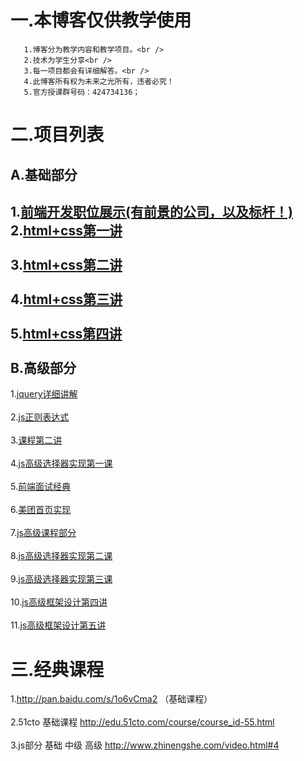 一.本博客仅供教学使用
===================================  
	   1.博客分为教学内容和教学项目。<br />  
	   2.技术为学生分享<br />  
	   3.每一项目都会有详细解答。<br />  
	   4.此博客所有权为未来之光所有，违者必究！
	   5.官方授课群号码：424734136；
   
   
二.项目列表
===================================  
   A.基础部分
--------------------------------------------------------   
   1.[前端开发职位展示(有前景的公司，以及标杆！)](https://github.com/tjlightfuture/lecture/blob/master/%E5%89%8D%E7%AB%AF%E5%BC%80%E5%8F%91%E8%81%8C%E4%BD%8D.pdf)<br />
   2.[html+css第一讲](https://github.com/tjlightfuture/lecture/blob/master/%E8%AF%BE%E7%A8%8B/html_css/7-6.html)<br />  
   3.[html+css第二讲](https://github.com/tjlightfuture/lecture/blob/master/%E8%AF%BE%E7%A8%8B/html_css/7-13.html)<br />  
   4.[html+css第三讲](https://github.com/tjlightfuture/lecture/blob/master/%E8%AF%BE%E7%A8%8B/html_css/07-20.html)<br />  
   5.[html+css第四讲](https://github.com/tjlightfuture/lecture/blob/master/%E8%AF%BE%E7%A8%8B/html_css/7-27.html)<br />  
   B.高级部分
--------------------------------------------------------   
   1.[jquery详细讲解](https://github.com/tjlightfuture/lecture/tree/master/%E8%AF%BE%E7%A8%8B/%E9%AB%98%E7%BA%A7/jquery%E5%AE%9E%E7%8E%B0)<br />  
   2.[js正则表达式](https://github.com/tjlightfuture/lecture/tree/master/%E8%AF%BE%E7%A8%8B/%E9%AB%98%E7%BA%A7/jquery%E5%AE%9E%E7%8E%B0)<br />  
   3.[课程第二讲](https://github.com/tjlightfuture/lecture/tree/master/%E8%AF%BE%E7%A8%8B/%E9%AB%98%E7%BA%A7/jquery%E5%AE%9E%E7%8E%B0)<br />  
   4.[js高级选择器实现第一课](https://github.com/tjlightfuture/lecture/tree/master/%E8%AF%BE%E7%A8%8B/%E9%AB%98%E7%BA%A7/jquery%E5%AE%9E%E7%8E%B0)<br />  
   5.[前端面试经典](https://github.com/tjlightfuture/lecture/tree/master/%E8%AF%BE%E7%A8%8B/%E9%AB%98%E7%BA%A7/jquery%E5%AE%9E%E7%8E%B0)<br />  
   6.[美团首页实现](https://github.com/tjlightfuture/lecture/blob/master/%E8%AF%BE%E7%A8%8B/html_css/7-27.html)<br />  
   7.[js高级课程部分](https://github.com/tjlightfuture/lecture/tree/master/%E8%AF%BE%E7%A8%8B/%E9%AB%98%E7%BA%A7/jquery%E5%AE%9E%E7%8E%B0)<br />  
   8.[js高级选择器实现第二课](https://github.com/tjlightfuture/lecture/tree/master/%E8%AF%BE%E7%A8%8B/%E9%AB%98%E7%BA%A7/jquery%E5%AE%9E%E7%8E%B0)<br />  
   9.[js高级选择器实现第三课](https://github.com/tjlightfuture/lecture/tree/master/%E8%AF%BE%E7%A8%8B/%E9%AB%98%E7%BA%A7/jquery%E5%AE%9E%E7%8E%B0)<br />  
   10.[js高级框架设计第四讲](https://github.com/tjlightfuture/lecture/tree/master/%E8%AF%BE%E7%A8%8B/%E9%AB%98%E7%BA%A7/jquery%E5%AE%9E%E7%8E%B0)<br />  
   11.[js高级框架设计第五讲](https://github.com/tjlightfuture/lecture/tree/master/%E8%AF%BE%E7%A8%8B/%E9%AB%98%E7%BA%A7/jquery%E5%AE%9E%E7%8E%B0)
   
   
   
三.经典课程
===================================  
  1.http://pan.baidu.com/s/1o6vCma2 （基础课程）<br />  
  2.51cto 基础课程 http://edu.51cto.com/course/course_id-55.html<br />  
  3.js部分 基础 中级 高级  http://www.zhinengshe.com/video.html#4
   
   
   
   